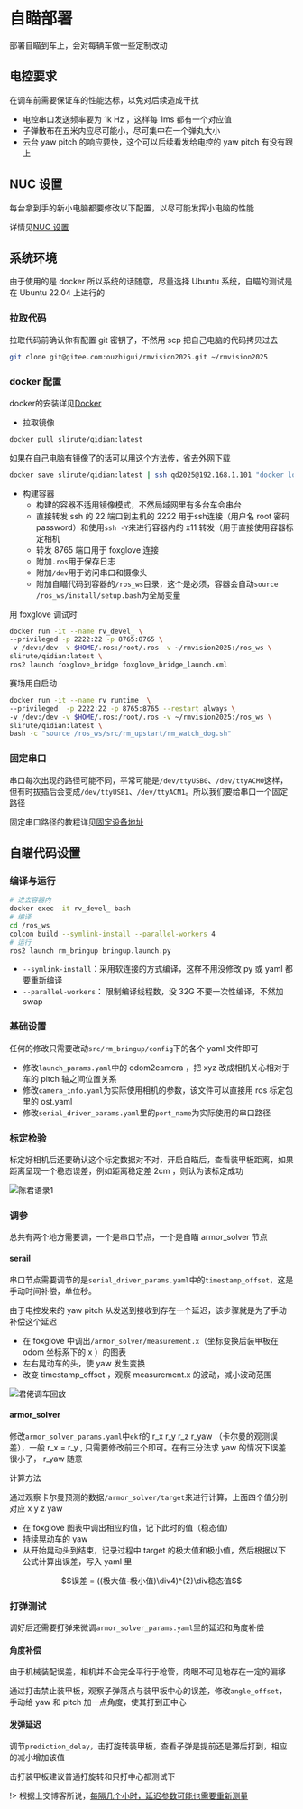 # 自瞄部署

部署自瞄到车上，会对每辆车做一些定制改动

## 电控要求

在调车前需要保证车的性能达标，以免对后续造成干扰

- 电控串口发送频率要为 1k Hz ，这样每 1ms 都有一个对应值
- 子弹散布在五米内应尽可能小，尽可集中在一个弹丸大小
- 云台 yaw pitch 的响应要快，这个可以后续看发给电控的 yaw pitch 有没有跟上

## NUC 设置

每台拿到手的新小电脑都要修改以下配置，以尽可能发挥小电脑的性能

详情见[NUC 设置](../environment_configuration\NUC_setting.md)

## 系统环境

由于使用的是 docker 所以系统的话随意，尽量选择 Ubuntu 系统，自瞄的测试是在 Ubuntu 22.04 上进行的

### 拉取代码

拉取代码前确认你有配置 git 密钥了，不然用 scp 把自己电脑的代码拷贝过去

```bash
git clone git@gitee.com:ouzhigui/rmvision2025.git ~/rmvision2025
```

### docker 配置

docker的安装详见[Docker](../Introduction_to_Linux\Docker.md)

- 拉取镜像

```bash
docker pull slirute/qidian:latest
```

如果在自己电脑有镜像了的话可以用这个方法传，省去外网下载

```bash
docker save slirute/qidian:latest | ssh qd2025@192.168.1.101 "docker load"
```

- 构建容器
  - 构建的容器不适用镜像模式，不然局域网里有多台车会串台
  - 直接转发 ssh 的 22 端口到主机的 2222 用于ssh连接（用户名 root 密码 password）和使用`ssh -Y`来进行容器内的 x11 转发（用于直接使用容器标定相机
  - 转发 8765 端口用于 foxglove 连接
  - 附加`.ros`用于保存日志
  - 附加`/dev`用于访问串口和摄像头
  - 附加自瞄代码到容器的`/ros_ws`目录，这个是必须，容器会自动`source /ros_ws/install/setup.bash`为全局变量

用 foxglove 调试时

```bash
docker run -it --name rv_devel_ \
--privileged -p 2222:22 -p 8765:8765 \
-v /dev:/dev -v $HOME/.ros:/root/.ros -v ~/rmvision2025:/ros_ws \
slirute/qidian:latest \
ros2 launch foxglove_bridge foxglove_bridge_launch.xml
```

赛场用自启动

```bash
docker run -it --name rv_runtime_ \
--privileged  -p 2222:22 -p 8765:8765 --restart always \
-v /dev:/dev -v $HOME/.ros:/root/.ros -v ~/rmvision2025:/ros_ws \
slirute/qidian:latest \
bash -c "source /ros_ws/src/rm_upstart/rm_watch_dog.sh"
```

### 固定串口

串口每次出现的路径可能不同，平常可能是`/dev/ttyUSB0`、`/dev/ttyACM0`这样，但有时拔插后会变成`/dev/ttyUSB1`、`/dev/ttyACM1`。所以我们要给串口一个固定路径

固定串口路径的教程详见[固定设备地址](../environment_configuration\Fixed_equipment_address.md)

## 自瞄代码设置

### 编译与运行

```bash
# 进去容器内
docker exec -it rv_devel_ bash
# 编译
cd /ros_ws
colcon build --symlink-install --parallel-workers 4 
# 运行
ros2 launch rm_bringup bringup.launch.py
```

- `--symlink-install`：采用软连接的方式编译，这样不用没修改 py 或 yaml 都要重新编译
- `--parallel-workers`： 限制编译线程数，没 32G 不要一次性编译，不然加 swap

### 基础设置

任何的修改只需要改动`src/rm_bringup/config`下的各个 yaml 文件即可

- 修改`launch_params.yaml`中的 odom2camera ，把 xyz 改成相机关心相对于车的 pitch 轴之间位置关系
- 修改`camera_info.yaml`为实际使用相机的参数，该文件可以直接用 ros 标定包里的 ost.yaml
- 修改`serial_driver_params.yaml`里的`port_name`为实际使用的串口路径

### 标定检验

标定好相机后还要确认这个标定数据对不对，开启自瞄后，查看装甲板距离，如果距离呈现一个稳态误差，例如距离稳定差 2cm ，则认为该标定成功

![陈君语录1](images/deploy_auto_aim-image.png)

### 调参

总共有两个地方需要调，一个是串口节点，一个是自瞄 armor_solver 节点

#### serail

串口节点需要调节的是`serial_driver_params.yaml`中的`timestamp_offset`，这是手动时间补偿，单位秒。

由于电控发来的 yaw pitch 从发送到接收到存在一个延迟，该步骤就是为了手动补偿这个延迟

- 在 foxglove 中调出`/armor_solver/measurement.x`（坐标变换后装甲板在 odom 坐标系下的 x ）的图表
- 左右晃动车的头，使 yaw 发生变换
- 改变 timestamp_offset ，观察 measurement.x 的波动，减小波动范围

![君佬调车回放](images/deploy_auto_aim-image-1.png)

#### armor_solver

修改`armor_solver_params.yaml`中`ekf`的 r_x  r_y r_z r_yaw （卡尔曼的观测误差），一般 r_x = r_y , 只需要修改前三个即可。在有三分法求 yaw 的情况下误差很小了， r_yaw 随意

计算方法

通过观察卡尔曼预测的数据`/armor_solver/target`来进行计算，上面四个值分别对应 x y z yaw

- 在 foxglove 图表中调出相应的值，记下此时的值（稳态值）
- 持续晃动车的 yaw
- 从开始晃动头到结束，记录过程中 target 的极大值和极小值，然后根据以下公式计算出误差，写入 yaml 里

$$误差 = ((极大值-极小值)\div4)^{2}\div稳态值$$

### 打弹测试

调好后还需要打弹来微调`armor_solver_params.yaml`里的延迟和角度补偿

#### 角度补偿

由于机械装配误差，相机并不会完全平行于枪管，肉眼不可见地存在一定的偏移

通过打击禁止装甲板，观察子弹落点与装甲板中心的误差，修改`angle_offset`，手动给 yaw 和 pitch 加一点角度，使其打到正中心

#### 发弹延迟

调节`prediction_delay`，击打旋转装甲板，查看子弹是提前还是滞后打到，相应的减小增加该值

击打装甲板建议普通打旋转和只打中心都测试下

!> 根据上交博客所说，[每隔几个小时，延迟参数可能也需要重新测量](https://sjtu-robomaster-team.github.io/rm-cv-std-how-to-adjust-parameters/)
